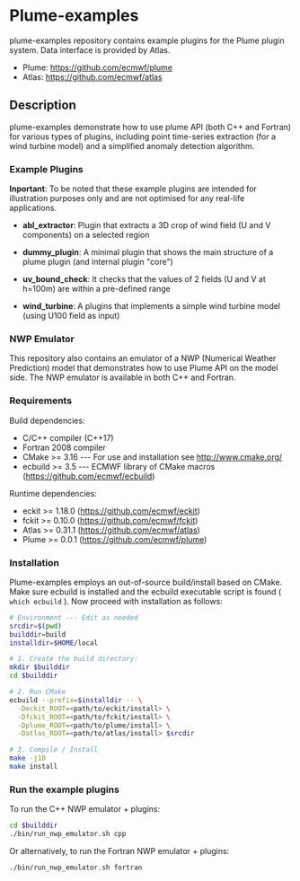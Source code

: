 # Plume-examples
plume-examples repository contains example plugins for the Plume plugin system. Data interface is provided by Atlas.
 - Plume: https://github.com/ecmwf/plume
 - Atlas: https://github.com/ecmwf/atlas

## Description
plume-examples demonstrate how to use plume API (both C++ and Fortran) for various types of plugins, including point time-series extraction (for a wind turbine model) and a simplified anomaly detection algorithm.

### Example Plugins
**Inportant**: To be noted that these example plugins are intended for illustration purposes only and are not optimised for any real-life applications.

 - **abl_extractor**: Plugin that extracts a 3D crop of wind field (U and V components) on a selected region

 - **dummy_plugin**: A minimal plugin that shows the main structure of a plume plugin (and internal plugin "core")

 - **uv_bound_check**: It checks that the values of 2 fields (U and V at h=100m) are within a pre-defined range

 - **wind_turbine**: A plugins that implements a simple wind turbine model (using U100 field as input)

### NWP Emulator
This repository also contains an emulator of a NWP (Numerical Weather Prediction) model that demonstrates how to use Plume API on the model side. The NWP emulator is available in both C++ and Fortran.

### Requirements
Build dependencies:

- C/C++ compiler (C++17)
- Fortran 2008 compiler
- CMake >= 3.16 --- For use and installation see http://www.cmake.org/
- ecbuild >= 3.5 --- ECMWF library of CMake macros (https://github.com/ecmwf/ecbuild)

Runtime dependencies:
  - eckit >= 1.18.0 (https://github.com/ecmwf/eckit)
  - fckit >= 0.10.0 (https://github.com/ecmwf/fckit)
  - Atlas >= 0.31.1 (https://github.com/ecmwf/atlas)
  - Plume >=  0.0.1 (https://github.com/ecmwf/plume)

### Installation
Plume-examples employs an out-of-source build/install based on CMake.
Make sure ecbuild is installed and the ecbuild executable script is found ( `which ecbuild` ).
Now proceed with installation as follows:

```bash
# Environment --- Edit as needed
srcdir=$(pwd)
builddir=build
installdir=$HOME/local  

# 1. Create the build directory:
mkdir $builddir
cd $builddir

# 2. Run CMake
ecbuild --prefix=$installdir -- \
  -Deckit_ROOT=<path/to/eckit/install> \
  -Dfckit_ROOT=<path/to/fckit/install> \
  -Dplume_ROOT=<path/to/plume/install> \
  -Datlas_ROOT=<path/to/atlas/install> $srcdir

# 3. Compile / Install
make -j10
make install
```

### Run the example plugins
To run the C++ NWP emulator + plugins:
```bash
cd $builddir
./bin/run_nwp_emulator.sh cpp
```
Or alternatively, to run the Fortran NWP emulator + plugins:
```bash
./bin/run_nwp_emulator.sh fortran
```